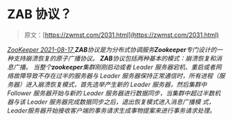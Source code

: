 <!--yml
category: 未分类
date: 0001-01-01 00:00:00
--->

# ZAB 协议？

> 原文：[https://zwmst.com/2031.html](https://zwmst.com/2031.html)

   [ *ZooKeeper* ](https://zwmst.com/zookeeper)*[ <time datetime="2021-08-17T10:52:12+08:00"> 2021-08-17 </time> ](https://zwmst.com/2031.html)  **ZAB**协议是为分布式协调服务**Zookeeper**专门设计的一种支持崩溃恢复的原子广播协议。
**ZAB**协议包括两种基本的模式：崩溃恢复和消息广播。
当整个**zookeeper**集群刚刚启动或者 Leader 服务器宕机、重启或者网络故障导致不存在过半的服务器与 Leader 服务器保持正常通信时，所有进程（服务器）进入崩溃恢复模式，首先选举产生新的 Leader 服务器，然后集群中Follower 服务器开始与新的 Leader 服务器进行数据同步，当集群中超过半数机器与该 Leader 服务器完成数据同步之后，退出恢复模式进入消息广播模
式，Leader服务器开始接收客户端的事务请求生成事物提案来进行事务请求处理。*